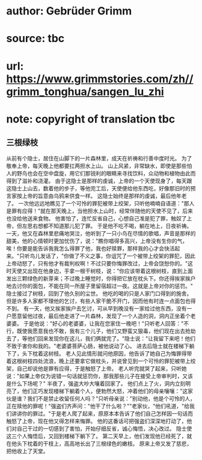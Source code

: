 # author: Gebrüder Grimm
# source: tbc
# url: https://www.grimmstories.com/zh//grimm_tonghua/sangen_lu_zhi
# note: copyright of translation tbc

## 三根绿枝 

从前有个隐士，居住在山脚下的一片森林里，成天在祈祷和行善中度时光。
为了敬奉上帝，每天晚上他都要扛两担水上山。
山上风紧，非常缺水，即使是那些怕人的野鸟也会在空中盘旋，用它们那锐利的眼睛来寻找饮料，众动物和植物由此而得到了滋补和浇灌。
由于这隐士是那样的虔诚，上帝的一个天使现身了，每天跟这隐士上山去，数着他的步子，等他完工后，天使便给他东西吃，好像那旧时的预言家按上帝的旨意由乌鸦来供食一样。
这隐士始终是那样的虔诚，最后他年老了。
一次他远远地瞧见了一个可怜的罪犯被带上绞架，只听他喃喃自语道："那人是罪有应得！"就在那天晚上，当他担水上山时，经常伴随他的天使不见了，后来也没给他送来食物。
他害怕了，连忙反省自己，心想自己准是犯了罪，触奴了上帝，但左思右想都不知道那儿犯了罪。
于是他不吃不喝，躺在地上，日夜祈祷。
一天，他又在森林里悲痛地哭泣，他听到了一只小鸟在尽情的歌唱，声音是那样的甜美，他的心情顿时更加忧伤了，说："瞧你唱得多高兴，上帝没有生你的气，唉！你要是能告诉我我怎么得罪了他，我也好赎罪，那样我的心才会快活起来。"只听鸟儿发话了，"你做了不义之事，你诅咒了一个被带上绞架的罪犯，因此上帝动怒了，只有他才有裁判权啊！不过只要你悔罪改过，上帝会饶恕你的。"这时天使又出现在他身边，手拿一根干树枝，说："你应该带着这根树枝，直到上面发出三颗绿色的新芽来；不过晚上睡觉时，你得把它放在枕头下。你还得挨家挨户地去讨你的面包，不能在同一所屋子里留宿超过一夜。这就是上帝对你的惩罚。"
隐士接过了树枝，回到了他久别的尘世。 他吃的喝的只是人家门口得到的施舍。
但是许多人家都不理他的乞讨，有些人家干脆不开门，因而他有时连一点面包也得不到。
有一天，他又挨家挨户去乞讨，可从早到晚没有一家给过他东西，没有一户愿意留他过夜，最后他走进了一片森林，发现了一个人造的洞，洞内正坐着个老婆婆。
于是他说："好心的老婆婆，让我在您家住一晚吧！"只听老人回答："不行，既使我愿意我也不敢，我有三个儿子，他们又野蛮又狠毒，他们现在出去抢劫去了，等他们回来发现你在这儿，我们俩就完了。"隐士说："让我留下来吧！他们不致于害你和我的。"老婆婆菩萨心肠，被他说动了心。
进去后隐士就在楼梯下躺下了，头下枕着这树枝。
老人见此情形就问他原因，他告诉了她自己为悔罪得带着这根树枝四处流浪，晚上还要拿它做枕头，并说曾见到一个可怜的罪犯被带上绞架，自己却说他是罪有应得，于是触怒了上帝。
老人听完就哭了起来，只听她说："如果上帝仅为说错一句话就惩罚你，那我那些儿子在接受上帝审判时，又该是什么下场呢？"
半夜了，强盗大吵大嚷着回家了。
他们点上了火，洞内立刻明亮了，他们正巧发现楼梯下躺着个人，便勃然大怒，冲着他们的母亲嚷嚷："这家伙是谁？我们不是禁止收留任何人吗？"只听母亲说："别动他，他是个可怜的人，正在赎他的罪呢！"强盗们齐声问："他干了什么啦？""老家伙，"他们吼道，"给我们讲讲你的罪过。"于是老人爬了起来，原原本本告诉了他们自己怎样因一句话而触怒了上帝，现在他又得怎样来悔罪。
他的这番话可把强盗们深深地打动了，他们对自己干过的一切感到了害怕，开始仔细反省，诚心悔悟，决心改过。
隐士使这三个人悔悟后，又回到楼梯下躺下了。
第二天早上，他们发现他已经死了，就在他头下枕着的干枝上，高高地长出了三根绿色的嫩枝。
原来上帝又发了慈悲，把他收上了天堂。

